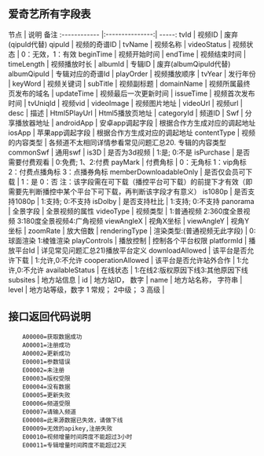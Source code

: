 

## 爱奇艺所有字段表

节点 | 说明  备注
 :------------ |:---------------:| -----:
tvId | 视频ID | 废弃(qipuId代替)
qipuId |  视频的奇谱ID | 
tvName | 视频名称 |
videoStatus | 视频状态 | 0：无效，1：有效
beginTime | 视频开始时间 |
endTime | 视频结束时间 |
timeLength |  视频播放时长 |
albumId |  专辑ID | 废弃(albumQipuId代替)
albumQipuId |  专辑对应的奇谱Id |
playOrder |  视频播放顺序 |
tvYear |  发行年份 |
keyWord |  视频关键词 |
subTitle |  视频副标题 |
domainName |  视频所属最终页发布的域名 |
updateTime |  视频最后一次更新时间 |
issueTime |  视频首次发布时间 |
tvUniqId |  视频vid |
videoImage |  视频图片地址 |
videoUrl |  视频url |
desc |  描述 |
Html5PlayUrl |  Html5播放页地址 |
categoryId |  频道ID |
Swf |  分享播放器地址 |
androidApp |  安卓app调起字段 | 根据合作方生成对应的调起地址
iosApp |  苹果app调起字段 | 根据合作方生成对应的调起地址
contentType |  视频的内容类型 | 各频道不太相同详情参看常见问题汇总20. 专辑的内容类型
commonSwf |  通用swf |
is3D |  是否为3d视频 | 1:是; 0:不是
isPurchase |  是否需要付费观看 | 0:免费; 1、2:付费
payMark |  付费角标 | 0：无角标 1：vip角标 2：付费点播角标 3：点播券角标
memberDownloadableOnly |  是否仅会员可下载 | 1：是 0：否 注：该字段需在可下载（播控平台可下载）的前提下才有效（即需要先判断播控中某个平台下可下载，再判断该字段才有意义）
is1080p |  是否支持1080p | 1:支持; 0:不支持
isDolby |  是否支持杜比 | 1:支持; 0:不支持
panorama |  全景字段 | 全景视频的属性
videoType |  视频类型 | 1:普通视频 2:360度全景视频 3:180度全景视频4:广角视频
viewAngleX |  视角X坐标 |
viewAngleY |  视角Y坐标 |
zoomRate |  放大倍数 |
renderingType |  渲染类型:(普通视频无此字段) | 0:球面渲染 1:棱锥渲染
playControls |  播放控制 | 控制各个平台权限
platformId |  播放平台Id | 详见常见问题汇总21)播放平台定义
downloadAllowed |  该平台是否允许下载 | 1:允许,0:不允许
cooperationAllowed |  该平台是否允许站外合作 | 1:允许,0:不允许
availableStatus |  在线状态 | 1:在线2:版权原因下线3:其他原因下线
subsites |  地方站信息 |
id |  地方站ID， 数字 |
name |  地方站名称， 字符串 |
level |  地方站等级，数字 1 常规； 2中级； 3 高级 |





## 接口返回代码说明
```
    A00000=获取数据成功
    A00001=注册成功
    A00002=更新成功
    E00001=参数错误
    E00002=未注册
    E00003=版权受限
    E00004=没有数据
    E00005=更新失败
    E00006=频道受限
    E00007=请输入频道
    E00008=此来源数据已失效，请做下线
    E00009=无效的apikey,注册失败
    E00010=视频增量时间跨度不能超过3小时
    E00011=专辑增量时间跨度不能超过2天
```
